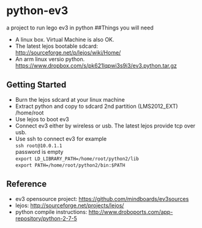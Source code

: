 python-ev3
==========

a project to run lego ev3 in python
##Things you will need
* A linux box. Virtual Machine is also OK.
* The latest lejos bootable sdcard: http://sourceforge.net/p/lejos/wiki/Home/
* An arm linux versio python. https://www.dropbox.com/s/pk621lqpwi3s9i3/ev3.python.tar.gz

## Getting Started
* Burn the lejos sdcard at your linux machine
* Extract python and copy to sdcard 2nd partition (LMS2012_EXT) /home/root
* Use lejos to boot ev3
* Connect ev3 either by wireless or usb. The latest lejos provide tcp over usb.
* Use ssh to connect ev3 for example  
`ssh root@10.0.1.1`  
password is empty  
`export LD_LIBRARY_PATH=/home/root/python2/lib`  
`export PATH=/home/root/python2/bin:$PATH`  

## Reference
* ev3 opensource project: https://github.com/mindboards/ev3sources
* lejos: http://sourceforge.net/projects/lejos/
* python compile instructions: http://www.droboports.com/app-repository/python-2-7-5
